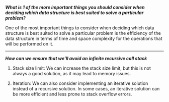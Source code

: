 ***What is 1 of the more important things you should consider when deciding which data structure is best suited to solve a particular problem?***

One of the most important things to consider when deciding which data structure is best suited to solve a particular problem is the efficiency of the data structure in terms of time and space complexity for the operations that will be performed on it.

---

***How can we ensure that we’ll avoid an infinite recursive call stack***


1. Stack size limit: We can increase the stack size limit, but this is not always a good solution, as it may lead to memory issues.

2. Iteration: We can also consider implementing an iterative solution instead of a recursive solution. In some cases, an iterative solution can be more efficient and less prone to stack overflow errors.
